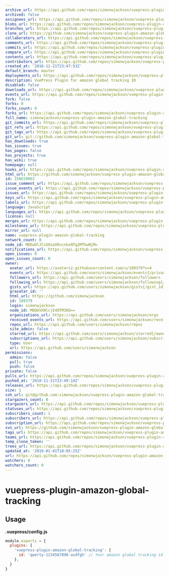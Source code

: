 ```yaml
---
archive_url: https://api.github.com/repos/simonwjackson/vuepress-plugin-amazon-global-tracking/{archive_format}{/ref}
archived: false
assignees_url: https://api.github.com/repos/simonwjackson/vuepress-plugin-amazon-global-tracking/assignees{/user}
blobs_url: https://api.github.com/repos/simonwjackson/vuepress-plugin-amazon-global-tracking/git/blobs{/sha}
branches_url: https://api.github.com/repos/simonwjackson/vuepress-plugin-amazon-global-tracking/branches{/branch}
clone_url: https://github.com/simonwjackson/vuepress-plugin-amazon-global-tracking.git
collaborators_url: https://api.github.com/repos/simonwjackson/vuepress-plugin-amazon-global-tracking/collaborators{/collaborator}
comments_url: https://api.github.com/repos/simonwjackson/vuepress-plugin-amazon-global-tracking/comments{/number}
commits_url: https://api.github.com/repos/simonwjackson/vuepress-plugin-amazon-global-tracking/commits{/sha}
compare_url: https://api.github.com/repos/simonwjackson/vuepress-plugin-amazon-global-tracking/compare/{base}...{head}
contents_url: https://api.github.com/repos/simonwjackson/vuepress-plugin-amazon-global-tracking/contents/{+path}
contributors_url: https://api.github.com/repos/simonwjackson/vuepress-plugin-amazon-global-tracking/contributors
created_at: '2018-11-21T23:47:53Z'
default_branch: master
deployments_url: https://api.github.com/repos/simonwjackson/vuepress-plugin-amazon-global-tracking/deployments
description: VuePress Plugin for amazon global tracking ID
disabled: false
downloads_url: https://api.github.com/repos/simonwjackson/vuepress-plugin-amazon-global-tracking/downloads
events_url: https://api.github.com/repos/simonwjackson/vuepress-plugin-amazon-global-tracking/events
fork: false
forks: 0
forks_count: 0
forks_url: https://api.github.com/repos/simonwjackson/vuepress-plugin-amazon-global-tracking/forks
full_name: simonwjackson/vuepress-plugin-amazon-global-tracking
git_commits_url: https://api.github.com/repos/simonwjackson/vuepress-plugin-amazon-global-tracking/git/commits{/sha}
git_refs_url: https://api.github.com/repos/simonwjackson/vuepress-plugin-amazon-global-tracking/git/refs{/sha}
git_tags_url: https://api.github.com/repos/simonwjackson/vuepress-plugin-amazon-global-tracking/git/tags{/sha}
git_url: git://github.com/simonwjackson/vuepress-plugin-amazon-global-tracking.git
has_downloads: true
has_issues: true
has_pages: false
has_projects: true
has_wiki: true
homepage: null
hooks_url: https://api.github.com/repos/simonwjackson/vuepress-plugin-amazon-global-tracking/hooks
html_url: https://github.com/simonwjackson/vuepress-plugin-amazon-global-tracking
id: 158619063
issue_comment_url: https://api.github.com/repos/simonwjackson/vuepress-plugin-amazon-global-tracking/issues/comments{/number}
issue_events_url: https://api.github.com/repos/simonwjackson/vuepress-plugin-amazon-global-tracking/issues/events{/number}
issues_url: https://api.github.com/repos/simonwjackson/vuepress-plugin-amazon-global-tracking/issues{/number}
keys_url: https://api.github.com/repos/simonwjackson/vuepress-plugin-amazon-global-tracking/keys{/key_id}
labels_url: https://api.github.com/repos/simonwjackson/vuepress-plugin-amazon-global-tracking/labels{/name}
language: JavaScript
languages_url: https://api.github.com/repos/simonwjackson/vuepress-plugin-amazon-global-tracking/languages
license: null
merges_url: https://api.github.com/repos/simonwjackson/vuepress-plugin-amazon-global-tracking/merges
milestones_url: https://api.github.com/repos/simonwjackson/vuepress-plugin-amazon-global-tracking/milestones{/number}
mirror_url: null
name: vuepress-plugin-amazon-global-tracking
network_count: 0
node_id: MDEwOlJlcG9zaXRvcnkxNTg2MTkwNjM=
notifications_url: https://api.github.com/repos/simonwjackson/vuepress-plugin-amazon-global-tracking/notifications{?since,all,participating}
open_issues: 0
open_issues_count: 0
owner:
  avatar_url: https://avatars2.githubusercontent.com/u/189379?v=4
  events_url: https://api.github.com/users/simonwjackson/events{/privacy}
  followers_url: https://api.github.com/users/simonwjackson/followers
  following_url: https://api.github.com/users/simonwjackson/following{/other_user}
  gists_url: https://api.github.com/users/simonwjackson/gists{/gist_id}
  gravatar_id: ''
  html_url: https://github.com/simonwjackson
  id: 189379
  login: simonwjackson
  node_id: MDQ6VXNlcjE4OTM3OQ==
  organizations_url: https://api.github.com/users/simonwjackson/orgs
  received_events_url: https://api.github.com/users/simonwjackson/received_events
  repos_url: https://api.github.com/users/simonwjackson/repos
  site_admin: false
  starred_url: https://api.github.com/users/simonwjackson/starred{/owner}{/repo}
  subscriptions_url: https://api.github.com/users/simonwjackson/subscriptions
  type: User
  url: https://api.github.com/users/simonwjackson
permissions:
  admin: false
  pull: true
  push: false
private: false
pulls_url: https://api.github.com/repos/simonwjackson/vuepress-plugin-amazon-global-tracking/pulls{/number}
pushed_at: '2018-11-21T23:49:14Z'
releases_url: https://api.github.com/repos/simonwjackson/vuepress-plugin-amazon-global-tracking/releases{/id}
size: 1
ssh_url: git@github.com:simonwjackson/vuepress-plugin-amazon-global-tracking.git
stargazers_count: 0
stargazers_url: https://api.github.com/repos/simonwjackson/vuepress-plugin-amazon-global-tracking/stargazers
statuses_url: https://api.github.com/repos/simonwjackson/vuepress-plugin-amazon-global-tracking/statuses/{sha}
subscribers_count: 1
subscribers_url: https://api.github.com/repos/simonwjackson/vuepress-plugin-amazon-global-tracking/subscribers
subscription_url: https://api.github.com/repos/simonwjackson/vuepress-plugin-amazon-global-tracking/subscription
svn_url: https://github.com/simonwjackson/vuepress-plugin-amazon-global-tracking
tags_url: https://api.github.com/repos/simonwjackson/vuepress-plugin-amazon-global-tracking/tags
teams_url: https://api.github.com/repos/simonwjackson/vuepress-plugin-amazon-global-tracking/teams
temp_clone_token: ''
trees_url: https://api.github.com/repos/simonwjackson/vuepress-plugin-amazon-global-tracking/git/trees{/sha}
updated_at: '2019-01-01T10:05:25Z'
url: https://api.github.com/repos/simonwjackson/vuepress-plugin-amazon-global-tracking
watchers: 0
watchers_count: 0
---
```


# vuepress-plugin-amazon-global-tracking

## Usage

**.vuepress/config.js**
```js
module.exports = {
  plugins: {
    'vuepress-plugin-amazon-global-tracking': {
      id: 'qwerty-1234567890-asdfgh' // Your amazon global tracking id
    },
  }
}
```